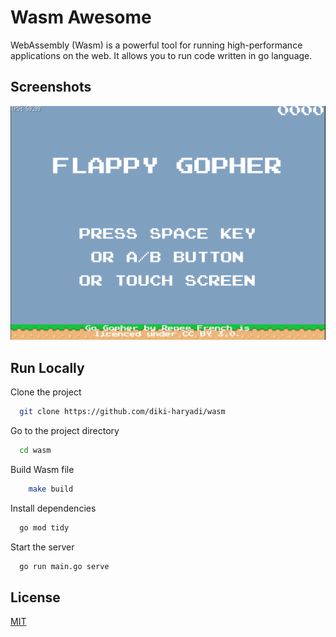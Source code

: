 
# Wasm Awesome

WebAssembly (Wasm) is a powerful tool for running high-performance applications on the web. It allows you to run code written in go language.

## Screenshots

![Flappy Run](/screenshots/flappy.png)


## Run Locally

Clone the project

```bash
  git clone https://github.com/diki-haryadi/wasm
```

Go to the project directory

```bash
  cd wasm
```

Build Wasm file 
```bash
    make build
```

Install dependencies

```bash
  go mod tidy
```

Start the server

```bash
  go run main.go serve
```


## License

[MIT](https://choosealicense.com/licenses/mit/)

